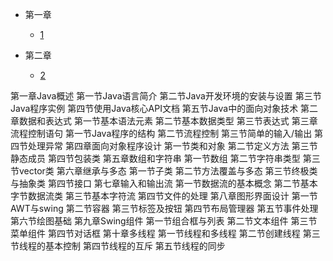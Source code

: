 * 第一章
  * [1](pages/Index.md)


* 第二章
  * [2](pages/Index.md)

第一章Java概述
	第一节Java语言简介
	第二节Java开发环境的安装与设置
	第三节Java程序实例
	第四节使用Java核心API文档
	第五节Java中的面向对象技术
第二章数据和表达式
	第一节基本语法元素
	第二节基本数据类型
	第三节表达式
第三章流程控制语句
	第一节Java程序的结构
	第二节流程控制
	第三节简单的输入/输出
	第四节处理异常
第四章面向对象程序设计
	第一节类和对象
	第二节定义方法
	第三节静态成员
	第四节包装类
第五章数组和字符串
	第一节数组
	第二节字符串类型
	第三节vector类
第六章继承与多态
	第一节子类
	第二节方法覆盖与多态
	第三节终极类与抽象类
	第四节接口
第七章输入和输出流
	第一节数据流的基本概念
	第二节基本字节数据流类
	第三节基本字符流
	第四节文件的处理
第八章图形界面设计
	第一节AWT与swing
	第二节容器
	第三节标签及按钮
	第四节布局管理器
	第五节事件处理
	第六节绘图基础
第九章Swing组件
	第一节组合框与列表
	第二节文本组件
	第三节菜单组件
	第四节对话框
第十章多线程
	第一节线程和多线程
	第二节创建线程
	第三节线程的基本控制
	第四节线程的互斥
	第五节线程的同步
